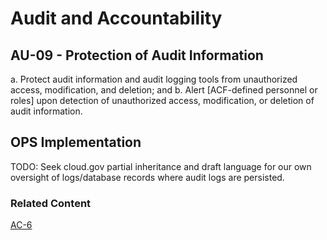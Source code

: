 # Audit and Accountability
## AU-09 - Protection of Audit Information

a. Protect audit information and audit logging tools from unauthorized access, modification, and deletion; and
b. Alert [ACF-defined personnel or roles] upon detection of unauthorized access, modification, or deletion of audit information.

## OPS Implementation

TODO: Seek cloud.gov partial inheritance and draft language for our own oversight of logs/database records where audit logs are persisted.

### Related Content

[AC-6](ac-06/index.md)
